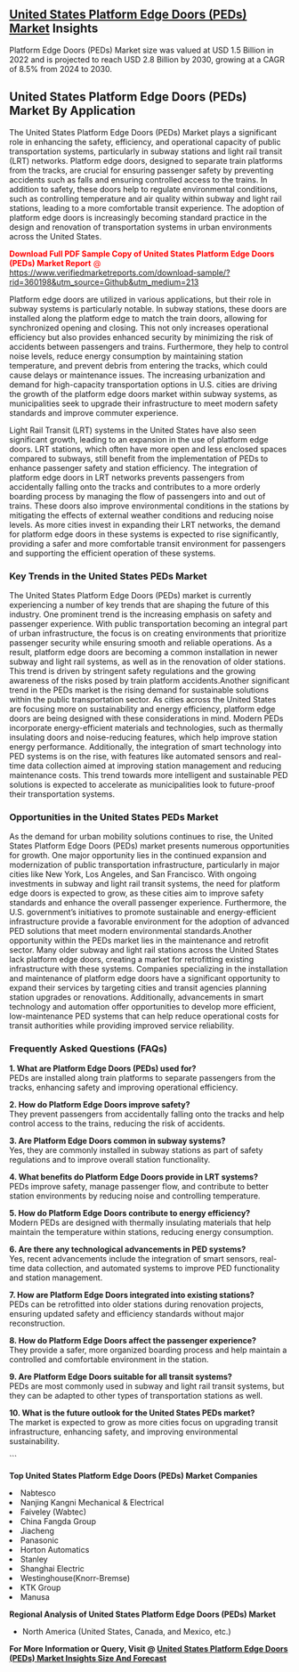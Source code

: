 <h2><a href="https://www.verifiedmarketreports.com/download-sample/?rid=360198&amp;utm_source=Github&amp;utm_medium=213" target="_blank">United States Platform Edge Doors (PEDs) Market</a> Insights</h2><p>Platform Edge Doors (PEDs) Market size was valued at USD 1.5 Billion in 2022 and is projected to reach USD 2.8 Billion by 2030, growing at a CAGR of 8.5% from 2024 to 2030.</p><p><h2>United States Platform Edge Doors (PEDs) Market By Application</h2><p>The United States Platform Edge Doors (PEDs) Market plays a significant role in enhancing the safety, efficiency, and operational capacity of public transportation systems, particularly in subway stations and light rail transit (LRT) networks. Platform edge doors, designed to separate train platforms from the tracks, are crucial for ensuring passenger safety by preventing accidents such as falls and ensuring controlled access to the trains. In addition to safety, these doors help to regulate environmental conditions, such as controlling temperature and air quality within subway and light rail stations, leading to a more comfortable transit experience. The adoption of platform edge doors is increasingly becoming standard practice in the design and renovation of transportation systems in urban environments across the United States.<p><span class=""><span style="color: #ff0000;"><strong>Download Full PDF Sample Copy of United States Platform Edge Doors (PEDs) Market Report</strong> @ </span><a href="https://www.verifiedmarketreports.com/download-sample/?rid=360198&amp;utm_source=Github&amp;utm_medium=213" target="_blank">https://www.verifiedmarketreports.com/download-sample/?rid=360198&amp;utm_source=Github&amp;utm_medium=213</a></span></p></p><p>Platform edge doors are utilized in various applications, but their role in subway systems is particularly notable. In subway stations, these doors are installed along the platform edge to match the train doors, allowing for synchronized opening and closing. This not only increases operational efficiency but also provides enhanced security by minimizing the risk of accidents between passengers and trains. Furthermore, they help to control noise levels, reduce energy consumption by maintaining station temperature, and prevent debris from entering the tracks, which could cause delays or maintenance issues. The increasing urbanization and demand for high-capacity transportation options in U.S. cities are driving the growth of the platform edge doors market within subway systems, as municipalities seek to upgrade their infrastructure to meet modern safety standards and improve commuter experience.<p>Light Rail Transit (LRT) systems in the United States have also seen significant growth, leading to an expansion in the use of platform edge doors. LRT stations, which often have more open and less enclosed spaces compared to subways, still benefit from the implementation of PEDs to enhance passenger safety and station efficiency. The integration of platform edge doors in LRT networks prevents passengers from accidentally falling onto the tracks and contributes to a more orderly boarding process by managing the flow of passengers into and out of trains. These doors also improve environmental conditions in the stations by mitigating the effects of external weather conditions and reducing noise levels. As more cities invest in expanding their LRT networks, the demand for platform edge doors in these systems is expected to rise significantly, providing a safer and more comfortable transit environment for passengers and supporting the efficient operation of these systems.<h3>Key Trends in the United States PEDs Market</h3><p>The United States Platform Edge Doors (PEDs) market is currently experiencing a number of key trends that are shaping the future of this industry. One prominent trend is the increasing emphasis on safety and passenger experience. With public transportation becoming an integral part of urban infrastructure, the focus is on creating environments that prioritize passenger security while ensuring smooth and reliable operations. As a result, platform edge doors are becoming a common installation in newer subway and light rail systems, as well as in the renovation of older stations. This trend is driven by stringent safety regulations and the growing awareness of the risks posed by train platform accidents.Another significant trend in the PEDs market is the rising demand for sustainable solutions within the public transportation sector. As cities across the United States are focusing more on sustainability and energy efficiency, platform edge doors are being designed with these considerations in mind. Modern PEDs incorporate energy-efficient materials and technologies, such as thermally insulating doors and noise-reducing features, which help improve station energy performance. Additionally, the integration of smart technology into PED systems is on the rise, with features like automated sensors and real-time data collection aimed at improving station management and reducing maintenance costs. This trend towards more intelligent and sustainable PED solutions is expected to accelerate as municipalities look to future-proof their transportation systems.<h3>Opportunities in the United States PEDs Market</h3><p>As the demand for urban mobility solutions continues to rise, the United States Platform Edge Doors (PEDs) market presents numerous opportunities for growth. One major opportunity lies in the continued expansion and modernization of public transportation infrastructure, particularly in major cities like New York, Los Angeles, and San Francisco. With ongoing investments in subway and light rail transit systems, the need for platform edge doors is expected to grow, as these cities aim to improve safety standards and enhance the overall passenger experience. Furthermore, the U.S. government’s initiatives to promote sustainable and energy-efficient infrastructure provide a favorable environment for the adoption of advanced PED solutions that meet modern environmental standards.Another opportunity within the PEDs market lies in the maintenance and retrofit sector. Many older subway and light rail stations across the United States lack platform edge doors, creating a market for retrofitting existing infrastructure with these systems. Companies specializing in the installation and maintenance of platform edge doors have a significant opportunity to expand their services by targeting cities and transit agencies planning station upgrades or renovations. Additionally, advancements in smart technology and automation offer opportunities to develop more efficient, low-maintenance PED systems that can help reduce operational costs for transit authorities while providing improved service reliability.<h3>Frequently Asked Questions (FAQs)</h3><p><strong>1. What are Platform Edge Doors (PEDs) used for?</strong><br> PEDs are installed along train platforms to separate passengers from the tracks, enhancing safety and improving operational efficiency.</p><p><strong>2. How do Platform Edge Doors improve safety?</strong><br> They prevent passengers from accidentally falling onto the tracks and help control access to the trains, reducing the risk of accidents.</p><p><strong>3. Are Platform Edge Doors common in subway systems?</strong><br> Yes, they are commonly installed in subway stations as part of safety regulations and to improve overall station functionality.</p><p><strong>4. What benefits do Platform Edge Doors provide in LRT systems?</strong><br> PEDs improve safety, manage passenger flow, and contribute to better station environments by reducing noise and controlling temperature.</p><p><strong>5. How do Platform Edge Doors contribute to energy efficiency?</strong><br> Modern PEDs are designed with thermally insulating materials that help maintain the temperature within stations, reducing energy consumption.</p><p><strong>6. Are there any technological advancements in PED systems?</strong><br> Yes, recent advancements include the integration of smart sensors, real-time data collection, and automated systems to improve PED functionality and station management.</p><p><strong>7. How are Platform Edge Doors integrated into existing stations?</strong><br> PEDs can be retrofitted into older stations during renovation projects, ensuring updated safety and efficiency standards without major reconstruction.</p><p><strong>8. How do Platform Edge Doors affect the passenger experience?</strong><br> They provide a safer, more organized boarding process and help maintain a controlled and comfortable environment in the station.</p><p><strong>9. Are Platform Edge Doors suitable for all transit systems?</strong><br> PEDs are most commonly used in subway and light rail transit systems, but they can be adapted to other types of transportation stations as well.</p><p><strong>10. What is the future outlook for the United States PEDs market?</strong><br> The market is expected to grow as more cities focus on upgrading transit infrastructure, enhancing safety, and improving environmental sustainability.</p>```</p><p><strong>Top United States Platform Edge Doors (PEDs) Market Companies</strong></p><div data-test-id=""><p><li>Nabtesco</li><li> Nanjing Kangni Mechanical & Electrical</li><li> Faiveley (Wabtec)</li><li> China Fangda Group</li><li> Jiacheng</li><li> Panasonic</li><li> Horton Automatics</li><li> Stanley</li><li> Shanghai Electric</li><li> Westinghouse(Knorr-Bremse)</li><li> KTK Group</li><li> Manusa</li></p><div><strong>Regional Analysis of&nbsp;United States Platform Edge Doors (PEDs) Market</strong></div><ul><li dir="ltr"><p dir="ltr">North America&nbsp;(United States, Canada, and Mexico, etc.)</p></li></ul><p><strong>For More Information or Query, Visit @&nbsp;</strong><strong><a href="https://www.verifiedmarketreports.com/product/platform-edge-doors-peds-market/?utm_source=Github&amp;utm_medium=213" target="_blank">United States Platform Edge Doors (PEDs) Market Insights Size And Forecast</a></strong></p></div>
